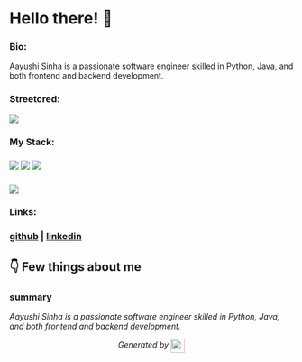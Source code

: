 
# Hello there! 👋


### Bio:

Aayushi Sinha is a passionate software engineer skilled in Python, Java, and both frontend and backend development.
            

### Streetcred:

<a href="https://www.tublian.com/profile/aayushi892?ss=true"><img src="https://rd3ps1doua.execute-api.us-east-1.amazonaws.com/dev/ft/profile/streetcred/badge/aayushi892?type=without_score"></a>

### My Stack:

### <img src="https://rd3ps1doua.execute-api.us-east-1.amazonaws.com/dev/ft/profile/streetcred/github/tag/Python"/> <img src="https://rd3ps1doua.execute-api.us-east-1.amazonaws.com/dev/ft/profile/streetcred/github/tag/Java"/> <img src="https://rd3ps1doua.execute-api.us-east-1.amazonaws.com/dev/ft/profile/streetcred/github/tag/Frontend"/>

### <img src="https://rd3ps1doua.execute-api.us-east-1.amazonaws.com/dev/ft/profile/streetcred/github/tag/Backend"/>

### 

### Links:

### <a href="https://www.github.com/aayushi892">github</a> | <a href="">linkedin</a>

## 👇 Few things about me


<div>

            

### summary
*Aayushi Sinha is a passionate software engineer skilled in Python, Java, and both frontend and backend development.*

            
</div>




<p align="center">
<i>Generated by <a href="https://www.tublian.com/"><img src="https://tublian-newsletter-assets.s3.amazonaws.com/just-logo.png" width="25" style="vertical-align: middle"/></i>
</p>
